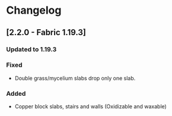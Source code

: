 # Changelog

## [2.2.0 - Fabric 1.19.3]

### Updated to 1.19.3

### Fixed
- Double grass/mycelium slabs drop only one slab.

### Added
- Copper block slabs, stairs and walls (Oxidizable and waxable)


